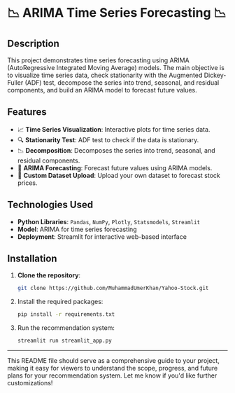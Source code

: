 # 📉 ARIMA Time Series Forecasting 📉

## Description
This project demonstrates time series forecasting using ARIMA (AutoRegressive Integrated Moving Average) models. The main objective is to visualize time series data, check stationarity with the Augmented Dickey-Fuller (ADF) test, decompose the series into trend, seasonal, and residual components, and build an ARIMA model to forecast future values.

## Features
- 📈 **Time Series Visualization**: Interactive plots for time series data.
- 🔍 **Stationarity Test**: ADF test to check if the data is stationary.
- 📉 **Decomposition**: Decomposes the series into trend, seasonal, and residual components.
- 🔮 **ARIMA Forecasting**: Forecast future values using ARIMA models.
- 📂 **Custom Dataset Upload**: Upload your own dataset to forecast stock prices.

## Technologies Used
- **Python Libraries**: `Pandas`, `NumPy`, `Plotly`, `Statsmodels`, `Streamlit`
- **Model**: ARIMA for time series forecasting
- **Deployment**: Streamlit for interactive web-based interface

## Installation
1. **Clone the repository**:
   ```bash
   git clone https://github.com/MuhammadUmerKhan/Yahoo-Stock.git

2. Install the required packages:
    ```bash
    pip install -r requirements.txt
    ```
3. Run the recommendation system:
    ```bash
    streamlit run streamlit_app.py
---

This README file should serve as a comprehensive guide to your project, making it easy for viewers to understand the scope, progress, and future plans for your recommendation system. Let me know if you'd like further customizations!
